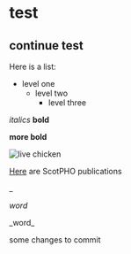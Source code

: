# test
## continue test
Here is a list:
* level one
  * level two
      * level three

*italics*
**bold** 

__more bold__

![live chicken](https://4.imimg.com/data4/WX/CT/MY-8854554/live-chicken-500x500.jpg)

[Here](https://www.scotpho.org.uk/publications/) are ScotPHO publications

\_

_word_

\_word\_


some changes to commit


